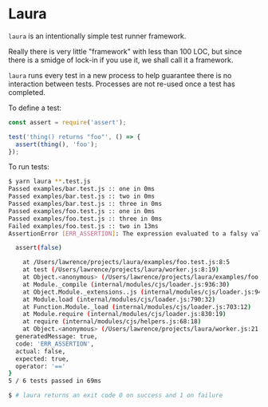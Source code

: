 Laura
=====

`laura` is an intentionally simple test runner framework.

Really there is very little "framework" with less than 100 LOC, but since there is a smidge of lock-in if you use it, we shall call it a framework.

`laura` runs every test in a new process to help guarantee there is no interaction between tests. Processes are not re-used once a test has completed.

To define a test:

```javascript
const assert = require('assert');

test('thing() returns "foo"', () => {
  assert(thing(), 'foo');
});
```

To run tests:

```bash
$ yarn laura **.test.js
Passed examples/bar.test.js :: one in 0ms
Passed examples/bar.test.js :: two in 0ms
Passed examples/bar.test.js :: three in 0ms
Passed examples/foo.test.js :: one in 0ms
Passed examples/foo.test.js :: three in 0ms
Failed examples/foo.test.js :: two in 13ms
AssertionError [ERR_ASSERTION]: The expression evaluated to a falsy value:

  assert(false)

    at /Users/lawrence/projects/laura/examples/foo.test.js:8:5
    at test (/Users/lawrence/projects/laura/worker.js:8:19)
    at Object.<anonymous> (/Users/lawrence/projects/laura/examples/foo.test.js:7:1)
    at Module._compile (internal/modules/cjs/loader.js:936:30)
    at Object.Module._extensions..js (internal/modules/cjs/loader.js:947:10)
    at Module.load (internal/modules/cjs/loader.js:790:32)
    at Function.Module._load (internal/modules/cjs/loader.js:703:12)
    at Module.require (internal/modules/cjs/loader.js:830:19)
    at require (internal/modules/cjs/helpers.js:68:18)
    at Object.<anonymous> (/Users/lawrence/projects/laura/worker.js:21:1) {
  generatedMessage: true,
  code: 'ERR_ASSERTION',
  actual: false,
  expected: true,
  operator: '=='
}
5 / 6 tests passed in 69ms

$ # laura returns an exit code 0 on success and 1 on failure
```
